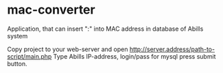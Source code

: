 # mac-converter
Application, that can insert ":" into MAC address in database of Abills system


Copy project to your web-server and open http://server.address/path-to-script/main.php
Type Abills IP-address, login/pass for mysql press submit button.
